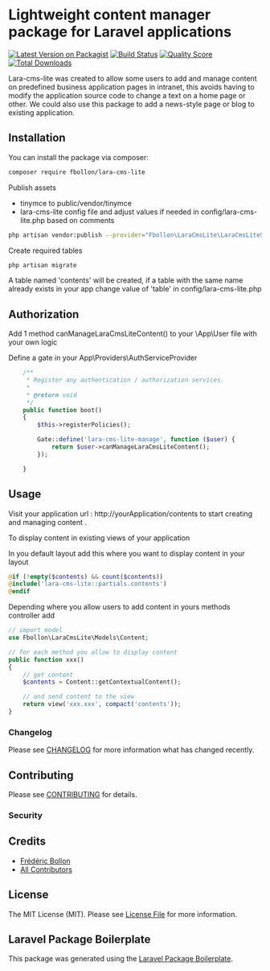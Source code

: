 # Lightweight content manager package for Laravel applications

[![Latest Version on Packagist](https://img.shields.io/packagist/v/fbollon/lara-cms-lite.svg?style=flat-square)](https://packagist.org/packages/fbollon/lara-cms-lite)
[![Build Status](https://img.shields.io/travis/fbollon/lara-cms-lite/master.svg?style=flat-square)](https://travis-ci.org/fbollon/lara-cms-lite)
[![Quality Score](https://img.shields.io/scrutinizer/g/fbollon/lara-cms-lite.svg?style=flat-square)](https://scrutinizer-ci.com/g/fbollon/lara-cms-lite)
[![Total Downloads](https://img.shields.io/packagist/dt/fbollon/lara-cms-lite.svg?style=flat-square)](https://packagist.org/packages/fbollon/lara-cms-lite)

Lara-cms-lite was created to allow some users to add and manage content on predefined business application pages in intranet, this avoids having to modify the application source code to change a text on a home page or other. We could also use this package to add a news-style page or blog to existing application.

## Installation

You can install the package via composer:

```bash
composer require fbollon/lara-cms-lite
```

Publish assets
* tinymce to public/vendor/tinymce 
* lara-cms-lite config file and adjust values if needed in config/lara-cms-lite.php based on comments


```bash
php artisan vendor:publish --provider="Fbollon\LaraCmsLite\LaraCmsLiteServiceProvider"
```

Create required tables

```bash
php artisan migrate
```
A table named 'contents' will be created, if a table with the same name already exists in your app change value of 'table' in config/lara-cms-lite.php

## Authorization

Add 1 method canManageLaraCmsLiteContent() to your \App\User file with your own logic 

Define a gate in your App\Providers\AuthServiceProvider
```php
    /**
     * Register any authentication / authorization services.
     *
     * @return void
     */
    public function boot()
    {
        $this->registerPolicies();

        Gate::define('lara-cms-lite-manage', function ($user) {
            return $user->canManageLaraCmsLiteContent();
        });

    }

```

## Usage

Visit your application url : http://yourApplication/contents to start creating and managing content .

To display content in existing views of your application 

In you default layout add this where you want to display content in your layout

``` php
@if (!empty($contents) && count($contents))
@include('lara-cms-lite::partials.contents')
@endif

```
Depending where you allow users to add content in yours methods controller add 

``` php
// import model 
use Fbollon\LaraCmsLite\Models\Content;
```

``` php
// for each method you allow to display content
public function xxx()
{
    // get content 
    $contents = Content::getContextualContent();

    // and send content to the view
    return view('xxx.xxx', compact('contents'));
}
```        

### Changelog

Please see [CHANGELOG](CHANGELOG.md) for more information what has changed recently.

## Contributing

Please see [CONTRIBUTING](CONTRIBUTING.md) for details.

### Security


## Credits

- [Frédéric Bollon](https://github.com/fbollon)
- [All Contributors](../../contributors)

## License

The MIT License (MIT). Please see [License File](LICENSE.md) for more information.

## Laravel Package Boilerplate

This package was generated using the [Laravel Package Boilerplate](https://laravelpackageboilerplate.com).